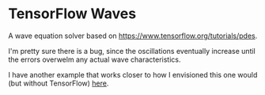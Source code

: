 # TensorFlow Waves

A wave equation solver based on https://www.tensorflow.org/tutorials/pdes.

I'm pretty sure there is a bug, since the oscillations eventually increase until the errors overwelm any actual wave characteristics.

I have another example that works closer to how I envisioned this one would (but without TensorFlow) [here](https://github.com/alex-epp/waves/).